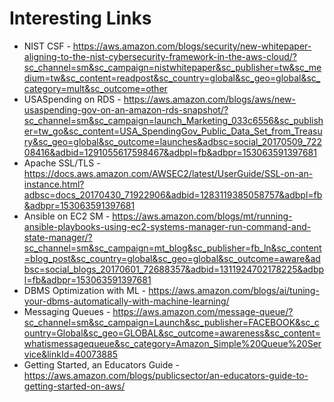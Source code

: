 # Interesting Links

- NIST CSF - https://aws.amazon.com/blogs/security/new-whitepaper-aligning-to-the-nist-cybersecurity-framework-in-the-aws-cloud/?sc_channel=sm&sc_campaign=nistwhitepaper&sc_publisher=tw&sc_medium=tw&sc_content=readpost&sc_country=global&sc_geo=global&sc_category=mult&sc_outcome=other
- USASpending on RDS - https://aws.amazon.com/blogs/aws/new-usaspending-gov-on-an-amazon-rds-snapshot/?sc_channel=sm&sc_campaign=launch_Marketing_033c6556&sc_publisher=tw_go&sc_content=USA_SpendingGov_Public_Data_Set_from_Treasury&sc_geo=global&sc_outcome=launches&adbsc=social_20170509_72208416&adbid=1291055617598467&adbpl=fb&adbpr=153063591397681
- Apache SSL/TLS - https://docs.aws.amazon.com/AWSEC2/latest/UserGuide/SSL-on-an-instance.html?adbsc=docs_20170430_71922906&adbid=1283119385058757&adbpl=fb&adbpr=153063591397681
- Ansible on EC2 SM - https://aws.amazon.com/blogs/mt/running-ansible-playbooks-using-ec2-systems-manager-run-command-and-state-manager/?sc_channel=sm&sc_campaign=mt_blog&sc_publisher=fb_ln&sc_content=blog_post&sc_country=global&sc_geo=global&sc_outcome=aware&adbsc=social_blogs_20170601_72688357&adbid=1311924702178225&adbpl=fb&adbpr=153063591397681
- DBMS Optimization with ML - https://aws.amazon.com/blogs/ai/tuning-your-dbms-automatically-with-machine-learning/
- Messaging Queues - https://aws.amazon.com/message-queue/?sc_channel=sm&sc_campaign=Launch&sc_publisher=FACEBOOK&sc_country=Global&sc_geo=GLOBAL&sc_outcome=awareness&sc_content=whatismessagequeue&sc_category=Amazon_Simple%20Queue%20Service&linkId=40073885
- Getting Started, an Educators Guide - https://aws.amazon.com/blogs/publicsector/an-educators-guide-to-getting-started-on-aws/
